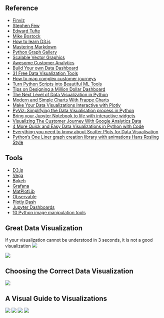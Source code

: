 ## Reference
* [Finviz](https://finviz.com/map.ashx?t=sec)
* [Stephen Few](http://www.perceptualedge.com)
* [Edward Tufte](https://www.edwardtufte.com/tufte/)
* [Mike Bostock](https://bost.ocks.org/mike/)
* [How to learn D3.js](https://wattenberger.com/blog/d3)
* [Mastering Markdown](https://guides.github.com/features/mastering-markdown/#examples)
* [Python Graph Gallery](https://python-graph-gallery.com/all-charts/)
* [Scalable Vector Graphics](https://en.wikipedia.org/wiki/Scalable_Vector_Graphics)
* [Awesome Customer Analytics](https://github.com/Acrotrend/Awesome-Customer-Analytics)
* [Build Your own Data Dashboard](https://towardsdatascience.com/build-your-own-data-dashboard-93e4848a0dcf)
* [31 Free Data Visualization Tools](https://www.springboard.com/blog/31-free-data-visualization-tools/)
* [How to map complex customer journeys](https://medium.com/geckoboard-under-the-hood/how-to-map-complex-customer-journeys-8e2379bb6572)
* [Turn Python Scripts into Beautiful ML Tools](https://towardsdatascience.com/coding-ml-tools-like-you-code-ml-models-ddba3357eace)
* [Tips on Designing a Million Dollar Dashboard](https://medium.com/better-programming/tips-on-designing-a-dashboard-worth-millions-of-dollars-21b1f992dee2)
* [The Next Level of Data Visualization in Python](https://towardsdatascience.com/the-next-level-of-data-visualization-in-python-dd6e99039d5e)
* [Modern and Simple Charts With Frappe Charts](https://medium.com/better-programming/modern-and-simple-charts-with-frappe-charts-c1b16244f8c)
* [Make Your Data Visualizations Interactive with Plotly](https://towardsdatascience.com/its-2019-make-your-data-visualizations-interactive-with-plotly-b361e7d45dc6)
* [PyViz: Simplifying the Data Visualisation process in Python](https://towardsdatascience.com/pyviz-simplifying-the-data-visualisation-process-in-python-1b6d2cb728f1)
* [Bring your Jupyter Notebook to life with interactive widgets](https://towardsdatascience.com/bring-your-jupyter-notebook-to-life-with-interactive-widgets-bc12e03f0916)
* [Visualizing The Customer Journey With Google Analytics Data](https://www.bounteous.com/insights/2017/09/12/visualizing-customer-journey-google-analytics-data/?ns=l)
* [4 More Quick and Easy Data Visualizations in Python with Code](https://towardsdatascience.com/4-more-quick-and-easy-data-visualizations-in-python-with-code-da9030ab3429)
* [Everything you need to know about Scatter Plots for Data Visualisation](https://towardsdatascience.com/everything-you-need-to-know-about-scatter-plots-for-data-visualisation-924144c0bc5)
* [Python’s One Liner graph creation library with animations Hans Rosling Style](https://towardsdatascience.com/pythons-one-liner-graph-creation-library-with-animations-hans-rosling-style-f2cb50490396)

## Tools
* [D3.js](https://d3js.org)
* [Vega](https://vega.github.io/vega/)
* [Bokeh](https://bokeh.pydata.org/en/latest/)
* [Grafana](https://grafana.com)
* [MatPlotLib](https://matplotlib.org)
* [Observable](https://observablehq.com)
* [Plotly Dash](https://plot.ly/products/dash/)
* [Jupyter Dashboards](https://jupyter-dashboards-layout.readthedocs.io/en/latest/)
* [10 Python image manipulation tools](https://towardsdatascience.com/image-manipulation-tools-for-python-6eb0908ed61f)

## Great Data Visualization
If your visualization cannot be understood in 3 seconds, it is not a good visualization
![](https://github.com/geoffreylink/Projects/blob/master/12%20Visualizations/images/GreatDataVisualization.jpg)

![](https://github.com/geoffreylink/Projects/blob/master/12%20Visualizations/images/PythonVisualizationLandscape.png)

## Choosing the Correct Data Visualization
![](https://github.com/geoffreylink/Projects/blob/master/12%20Visualizations/images/ChoosingTheCorrectDataVisualization.jpeg)

## A Visual Guide to Visualizations
![](https://github.com/geoffreylink/Projects/blob/master/12%20Visualizations/images/Visualizations_01.png)
![](https://github.com/geoffreylink/Projects/blob/master/12%20Visualizations/images/Visualizations_02.png)
![](https://github.com/geoffreylink/Projects/blob/master/12%20Visualizations/images/Visualizations_03.png)
![](https://github.com/geoffreylink/Projects/blob/master/12%20Visualizations/images/Visualizations_04.png)
